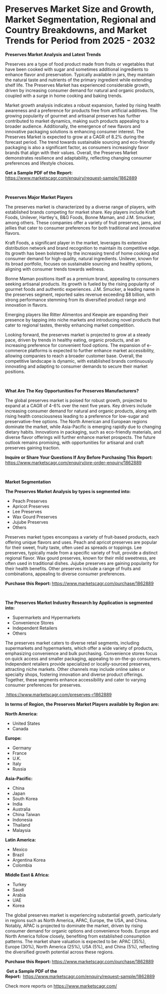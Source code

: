 <p><h1>Preserves Market Size and Growth, Market Segmentation, Regional and Country Breakdowns, and Market Trends for Period from 2025 -  2032</h1></p><p><strong>Preserves Market Analysis and Latest Trends</strong></p>
<p><p>Preserves are a type of food product made from fruits or vegetables that have been cooked with sugar and sometimes additional ingredients to enhance flavor and preservation. Typically available in jars, they maintain the natural taste and nutrients of the primary ingredient while extending shelf life. The Preserves Market has experienced considerable growth, driven by increasing consumer demand for natural and organic products, coupled with a surge in home cooking and baking trends.</p><p>Market growth analysis indicates a robust expansion, fueled by rising health awareness and a preference for products free from artificial additives. The growing popularity of gourmet and artisanal preserves has further contributed to market dynamics, making such products appealing to a broader audience. Additionally, the emergence of new flavors and innovative packaging solutions is enhancing consumer interest. The Preserves Market is expected to grow at a CAGR of 8.2% during the forecast period. The trend towards sustainable sourcing and eco-friendly packaging is also a significant factor, as consumers increasingly favor brands that align with their values. Overall, the Preserves Market demonstrates resilience and adaptability, reflecting changing consumer preferences and lifestyle choices.</p></p>
<p><strong>Get a Sample PDF of the Report:&nbsp;</strong> <a href="https://www.marketscagr.com/enquiry/request-sample/1862889?utm_campaign=2822&utm_medium=2&utm_source=Github&utm_content=ia&utm_term=07042025&utm_id=preserves">https://www.marketscagr.com/enquiry/request-sample/1862889</a></p>
<p>&nbsp;</p>
<p><strong>Preserves Major Market Players</strong></p>
<p><p>The preserves market is characterized by a diverse range of players, with established brands competing for market share. Key players include Kraft Foods, Unilever, Hartley's, B&G Foods, Bonne Maman, and J.M. Smucker, among others. These companies offer a variety of fruit preserves, jams, and jellies that cater to consumer preferences for both traditional and innovative flavors.</p><p>Kraft Foods, a significant player in the market, leverages its extensive distribution network and brand recognition to maintain its competitive edge. Its growth has been bolstered by the increasing trend of home cooking and consumer demand for high-quality, natural ingredients. Unilever, known for its broad portfolio, focuses on sustainable sourcing and healthy options, aligning with consumer trends towards wellness.</p><p>Bonne Maman positions itself as a premium brand, appealing to consumers seeking artisanal products. Its growth is fueled by the rising popularity of gourmet foods and authentic experiences. J.M. Smucker, a leading name in the preserves segment, reported sales revenue exceeding $8 billion, with strong performance stemming from its diversified product range and innovation in flavors.</p><p>Emerging players like Ritter Alimentos and Kewpie are expanding their presence by tapping into niche markets and introducing novel products that cater to regional tastes, thereby enhancing market competition.</p><p>Looking forward, the preserves market is projected to grow at a steady pace, driven by trends in healthy eating, organic products, and an increasing preference for convenient food options. The expansion of e-commerce platforms is expected to further enhance market accessibility, allowing companies to reach a broader customer base. Overall, the competitive landscape is dynamic, with established brands continuously innovating and adapting to consumer demands to secure their market positions.</p></p>
<p>&nbsp;</p>
<p><strong>What Are The Key Opportunities For Preserves Manufacturers?</strong></p>
<p><p>The global preserves market is poised for robust growth, projected to expand at a CAGR of 4-6% over the next five years. Key drivers include increasing consumer demand for natural and organic products, along with rising health consciousness leading to a preference for low-sugar and preservative-free options. The North American and European regions dominate the market, while Asia-Pacific is emerging rapidly due to changing dietary habits. Innovations in packaging, such as eco-friendly materials, and diverse flavor offerings will further enhance market prospects. The future outlook remains promising, with opportunities for artisanal and craft preserves gaining traction.</p></p>
<p><strong>Inquire or Share Your Questions If Any Before Purchasing This Report:</strong> <a href="https://www.marketscagr.com/enquiry/pre-order-enquiry/1862889?utm_campaign=2822&utm_medium=2&utm_source=Github&utm_content=ia&utm_term=07042025&utm_id=preserves">https://www.marketscagr.com/enquiry/pre-order-enquiry/1862889</a></p>
<p>&nbsp;</p>
<p><strong>Market Segmentation</strong></p>
<p><strong>The Preserves Market Analysis by types is segmented into:</strong></p>
<p><ul><li>Peach Preserves</li><li>Apricot Preserves</li><li>Lee Preserves</li><li>Wax Gourd Preserves</li><li>Jujube Preserves</li><li>Others</li></ul></p>
<p><p>Preserves market types encompass a variety of fruit-based products, each offering unique flavors and uses. Peach and apricot preserves are popular for their sweet, fruity taste, often used as spreads or toppings. Lee preserves, typically made from a specific variety of fruit, provide a distinct regional flavor. Wax gourd preserves, known for their mild sweetness, are often used in traditional dishes. Jujube preserves are gaining popularity for their health benefits. Other preserves include a range of fruits and combinations, appealing to diverse consumer preferences.</p></p>
<p><strong>Purchase this Report:&nbsp;</strong><a href="https://www.marketscagr.com/purchase/1862889?utm_campaign=2822&utm_medium=2&utm_source=Github&utm_content=ia&utm_term=07042025&utm_id=preserves">https://www.marketscagr.com/purchase/1862889</a></p>
<p>&nbsp;</p>
<p><strong>The Preserves Market Industry Research by Application is segmented into:</strong></p>
<p><ul><li>Supermarkets and Hypermarkets</li><li>Convenience Stores</li><li>Independent Retailers</li><li>Others</li></ul></p>
<p><p>The preserves market caters to diverse retail segments, including supermarkets and hypermarkets, which offer a wide variety of products, emphasizing convenience and bulk purchasing. Convenience stores focus on quick access and smaller packaging, appealing to on-the-go consumers. Independent retailers provide specialized or locally-sourced preserves, attracting niche markets. Other channels may include online sales or specialty shops, fostering innovation and diverse product offerings. Together, these segments enhance accessibility and cater to varying consumer preferences for preserves.</p></p>
<p><a href="https://www.marketscagr.com/preserves-r1862889?utm_campaign=2822&utm_medium=2&utm_source=Github&utm_content=ia&utm_term=07042025&utm_id=preserves">&nbsp;https://www.marketscagr.com/preserves-r1862889</a></p>
<p><strong>In terms of Region, the Preserves Market Players available by Region are:</strong></p>
<p>
    <p> <strong> North America: </strong>
        <ul>
            <li>United States</li>
            <li>Canada</li>
        </ul>
        </p> 
    <p> <strong> Europe: </strong>
        <ul>
            <li>Germany</li>
            <li>France</li>
            <li>U.K.</li>
            <li>Italy</li>
            <li>Russia</li>
        </ul>
        </p> 
    <p> <strong> Asia-Pacific: </strong>
        <ul>
            <li>China</li>
            <li>Japan</li>
            <li>South Korea</li>
            <li>India</li>
            <li>Australia</li>
            <li>China Taiwan</li>
            <li>Indonesia</li>
            <li>Thailand</li>
            <li>Malaysia</li>
        </ul>
        </p> 
    <p> <strong> Latin America: </strong>
        <ul>
            <li>Mexico</li>
            <li>Brazil</li>
            <li>Argentina Korea</li>
            <li>Colombia</li>
        </ul>
        </p> 
    <p> <strong> Middle East & Africa: </strong>
        <ul>
            <li>Turkey</li>
            <li>Saudi</li>
            <li>Arabia</li>
            <li>UAE</li>
            <li>Korea</li>
        </ul>
    </p>
    </p>
<p><p>The global preserves market is experiencing substantial growth, particularly in regions such as North America, APAC, Europe, the USA, and China. Notably, APAC is projected to dominate the market, driven by rising consumer demand for organic options and convenience foods. Europe and North America follow closely, benefiting from established consumption patterns. The market share valuation is expected to be: APAC (35%), Europe (30%), North America (25%), USA (5%), and China (5%), reflecting the diversified growth potential across these regions.</p></p>
<p><strong>Purchase this Report: </strong><a href="https://www.marketscagr.com/purchase/1862889?utm_campaign=2822&utm_medium=2&utm_source=Github&utm_content=ia&utm_term=07042025&utm_id=preserves">https://www.marketscagr.com/purchase/1862889</a></p>
<p>&nbsp;<strong>Get a Sample PDF of the Report:&nbsp;&nbsp;</strong><a href="https://www.marketscagr.com/enquiry/request-sample/1862889?utm_campaign=2822&utm_medium=2&utm_source=Github&utm_content=ia&utm_term=07042025&utm_id=preserves">https://www.marketscagr.com/enquiry/request-sample/1862889</a></p>
<p><strong></strong></p>
<p>Check more reports on <a href="https://www.marketscagr.com/?utm_campaign=2822&utm_medium=2&utm_source=Github&utm_content=ia&utm_term=07042025&utm_id=preserves">https://www.marketscagr.com/</a></p>